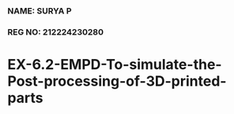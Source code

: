 ### NAME: SURYA P <br>
### REG NO: 212224230280

# EX-6.2-EMPD-To-simulate-the-Post-processing-of-3D-printed-parts
